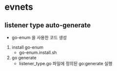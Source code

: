 # evnets

## listener type auto-generate

- go-enum 을 사용한 코드 생성

1. install go-enum
    - go-enum.install.sh
2. go generate
    - listener_type.go 파일에 정의된 go:generate 실행
